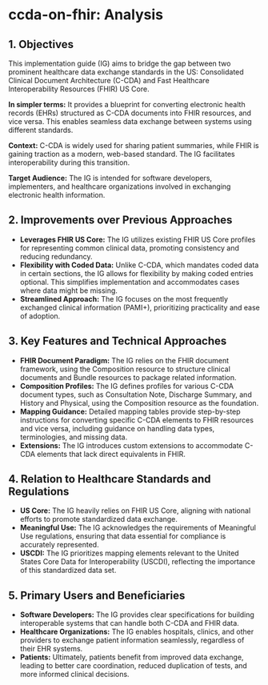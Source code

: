 # ccda-on-fhir: Analysis

## 1. Objectives

This implementation guide (IG) aims to bridge the gap between two prominent healthcare data exchange standards in the US: Consolidated Clinical Document Architecture (C-CDA) and Fast Healthcare Interoperability Resources (FHIR) US Core. 

**In simpler terms:** It provides a blueprint for converting electronic health records (EHRs) structured as C-CDA documents into FHIR resources, and vice versa. This enables seamless data exchange between systems using different standards.

**Context:**  C-CDA is widely used for sharing patient summaries, while FHIR is gaining traction as a modern, web-based standard. The IG facilitates interoperability during this transition.

**Target Audience:**  The IG is intended for software developers, implementers, and healthcare organizations involved in exchanging electronic health information.

## 2. Improvements over Previous Approaches

- **Leverages FHIR US Core:** The IG utilizes existing FHIR US Core profiles for representing common clinical data, promoting consistency and reducing redundancy.
- **Flexibility with Coded Data:** Unlike C-CDA, which mandates coded data in certain sections, the IG allows for flexibility by making coded entries optional. This simplifies implementation and accommodates cases where data might be missing.
- **Streamlined Approach:** The IG focuses on the most frequently exchanged clinical information (PAMI+), prioritizing practicality and ease of adoption.

## 3. Key Features and Technical Approaches

- **FHIR Document Paradigm:** The IG relies on the FHIR document framework, using the Composition resource to structure clinical documents and Bundle resources to package related information.
- **Composition Profiles:**  The IG defines profiles for various C-CDA document types, such as Consultation Note, Discharge Summary, and History and Physical, using the Composition resource as the foundation.
- **Mapping Guidance:** Detailed mapping tables provide step-by-step instructions for converting specific C-CDA elements to FHIR resources and vice versa, including guidance on handling data types, terminologies, and missing data.
- **Extensions:**  The IG introduces custom extensions to accommodate C-CDA elements that lack direct equivalents in FHIR.

## 4. Relation to Healthcare Standards and Regulations

- **US Core:**  The IG heavily relies on FHIR US Core, aligning with national efforts to promote standardized data exchange.
- **Meaningful Use:**  The IG acknowledges the requirements of Meaningful Use regulations, ensuring that data essential for compliance is accurately represented.
- **USCDI:** The IG prioritizes mapping elements relevant to the United States Core Data for Interoperability (USCDI), reflecting the importance of this standardized data set.

## 5. Primary Users and Beneficiaries

- **Software Developers:**  The IG provides clear specifications for building interoperable systems that can handle both C-CDA and FHIR data.
- **Healthcare Organizations:**  The IG enables hospitals, clinics, and other providers to exchange patient information seamlessly, regardless of their EHR systems.
- **Patients:**  Ultimately, patients benefit from improved data exchange, leading to better care coordination, reduced duplication of tests, and more informed clinical decisions. 
